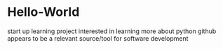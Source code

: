 # Hello-World
start up learning project
interested in learning more about python
github appears to be a relevant source/tool for software development
